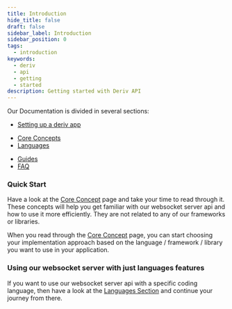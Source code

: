 ```yaml
---
title: Introduction
hide_title: false
draft: false
sidebar_label: Introduction
sidebar_position: 0
tags:
  - introduction
keywords:
  - deriv
  - api
  - getting
  - started
description: Getting started with Deriv API
---
```


Our Documentation is divided in several sections:

- [Setting up a deriv app](/docs/application_setup.md)
<!-- - [Terminology](category/terminology) -->
- [Core Concepts](category/core-concepts)
- [Languages](category/languages)
<!-- - [Client Libraries](category/client-libraries) -->
- [Guides](category/guides)
- [FAQ](category/faq)

### Quick Start

<!-- Have a look at the [Core Concept](category/core-concepts) and [Terminology](category/terminology) pages and take your time to read through it. These concepts will help you get familiar with our websocket server api and how to use it more efficiently. They are not related to any of our frameworks or libraries. -->

Have a look at the [Core Concept](category/core-concepts) page and take your time to read through it. These concepts will help you get familiar with our websocket server api and how to use it more efficiently. They are not related to any of our frameworks or libraries.

When you read through the [Core Concept](category/core-concepts) page, you can start choosing your implementation approach based on the language / framework / library you want to use in your application.

<!-- When you read through the [Core Concept](category/core-concepts) and [Terminology](category/terminology) pages, you can start choosing your implementation approach based on the language / framework / library you want to use in your application. -->

<!-- Using our [Client Libraries](category/client-libraries) is optional and you can get the same result with the tutorials provided in [Languages Section](category/languages) as well, but our client libraries provide more `robust`, `type safe` API calls for you. -->

### Using our websocket server with just languages features

If you want to use our websocket server api with a specific coding language, then have a look at the [Languages Section](category/languages) and continue your journey from there.

<!-- :::caution
We suggest using our [Client Libraries](category/client-libraries), since they give you better developer experience.
::: -->
